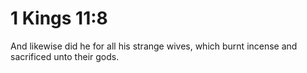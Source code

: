 # 1 Kings 11:8

And likewise did he for all his strange wives, which burnt incense and sacrificed unto their gods.